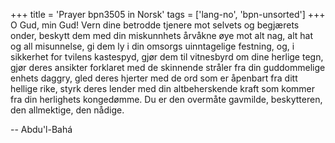 +++
title = 'Prayer bpn3505 in Norsk'
tags = ['lang-no', 'bpn-unsorted']
+++
O Gud, min Gud! Vern dine betrodde tjenere mot selvets og begjærets onder, beskytt dem med din miskunnhets årvåkne øye mot alt nag, alt hat og all misunnelse, gi dem ly i din omsorgs uinntagelige festning, og, i sikkerhet for tvilens kastespyd, gjør dem til vitnesbyrd om dine herlige tegn, gjør deres ansikter forklaret med de skinnende stråler fra din guddommelige enhets daggry, gled deres hjerter med de ord som er åpenbart fra ditt hellige rike, styrk deres lender med din altbeherskende kraft som kommer fra din herlighets kongedømme. Du er den overmåte gavmilde, beskytteren, den allmektige, den nådige.

-- Abdu'l-Bahá
